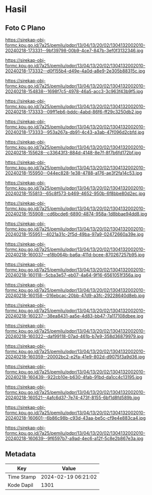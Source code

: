 # Hasil

## Foto C Plano

https://sirekap-obj-formc.kpu.go.id/7a25/pemilu/pdpr/13/04/13/20/02/1304132002010-20240218-173331--9bf39798-00b9-4ce7-847b-3ef0f3132346.jpg

https://sirekap-obj-formc.kpu.go.id/7a25/pemilu/pdpr/13/04/13/20/02/1304132002010-20240218-173332--d0f155b4-d49e-4a0d-a8e9-2e305b88315c.jpg

https://sirekap-obj-formc.kpu.go.id/7a25/pemilu/pdpr/13/04/13/20/02/1304132002010-20240218-154838--1698f7c5-4978-46a5-acc3-3c963f43b9f5.jpg

https://sirekap-obj-formc.kpu.go.id/7a25/pemilu/pdpr/13/04/13/20/02/1304132002010-20240218-173333--09ff1eb6-bddc-4abd-86f6-ff29c3250db2.jpg

https://sirekap-obj-formc.kpu.go.id/7a25/pemilu/pdpr/13/04/13/20/02/1304132002010-20240218-173333--953a267a-db91-4c43-a3ab-47f096d2cbfd.jpg

https://sirekap-obj-formc.kpu.go.id/7a25/pemilu/pdpr/13/04/13/20/02/1304132002010-20240218-155628--c33643f3-884d-4148-8e7f-8f7b6fd172bf.jpg

https://sirekap-obj-formc.kpu.go.id/7a25/pemilu/pdpr/13/04/13/20/02/1304132002010-20240218-155950--044ec828-1e38-4788-a176-ae3f2fa14c53.jpg

https://sirekap-obj-formc.kpu.go.id/7a25/pemilu/pdpr/13/04/13/20/02/1304132002010-20240218-155813--65c8f573-b469-4652-950b-6f8bbe80d2ec.jpg

https://sirekap-obj-formc.kpu.go.id/7a25/pemilu/pdpr/13/04/13/20/02/1304132002010-20240218-155908--cd6bcde6-6890-4874-958a-1d8bbae94dd8.jpg

https://sirekap-obj-formc.kpu.go.id/7a25/pemilu/pdpr/13/04/13/20/02/1304132002010-20240218-155951--4021a31c-2f5d-49ba-97a9-02472660a39e.jpg

https://sirekap-obj-formc.kpu.go.id/7a25/pemilu/pdpr/13/04/13/20/02/1304132002010-20240218-160037--e18b064b-ba6a-411d-bcee-870267257b95.jpg

https://sirekap-obj-formc.kpu.go.id/7a25/pemilu/pdpr/13/04/13/20/02/1304132002010-20240218-160118--5cba3e57-eb07-4a64-9f16-6561051f356a.jpg

https://sirekap-obj-formc.kpu.go.id/7a25/pemilu/pdpr/13/04/13/20/02/1304132002010-20240218-160158--016ebcac-20bb-47d9-a3fc-29228640d8eb.jpg

https://sirekap-obj-formc.kpu.go.id/7a25/pemilu/pdpr/13/04/13/20/02/1304132002010-20240218-160237--38ea8431-aa5e-4d83-bb47-7a117108dbee.jpg

https://sirekap-obj-formc.kpu.go.id/7a25/pemilu/pdpr/13/04/13/20/02/1304132002010-20240218-160322--daf99118-07ad-461b-b7e9-358d36879979.jpg

https://sirekap-obj-formc.kpu.go.id/7a25/pemilu/pdpr/13/04/13/20/02/1304132002010-20240218-160359--20002bc2-e2fa-41e9-802d-d9075f3a9d36.jpg

https://sirekap-obj-formc.kpu.go.id/7a25/pemilu/pdpr/13/04/13/20/02/1304132002010-20240218-160439--922cb10e-b630-4fab-91bd-da1cc4c13195.jpg

https://sirekap-obj-formc.kpu.go.id/7a25/pemilu/pdpr/13/04/13/20/02/1304132002010-20240218-160521--4afc6d37-7e74-473f-8155-6bf1d8fd589b.jpg

https://sirekap-obj-formc.kpu.go.id/7a25/pemilu/pdpr/13/04/13/20/02/1304132002010-20240218-160601--6b86c98b-c93d-43aa-be5c-cf9e4e883ca4.jpg

https://sirekap-obj-formc.kpu.go.id/7a25/pemilu/pdpr/13/04/13/20/02/1304132002010-20240218-160639--9f6597b7-a9ad-4ec6-a12f-5c8e2b867e3a.jpg


## Metadata

| Key        | Value               |
| ---------- | ------------------- |
| Time Stamp | 2024-02-19 06:21:02 |
| Kode Dapil | 1301                |



